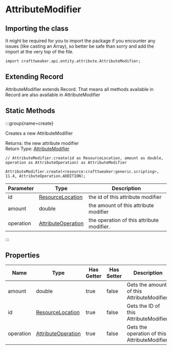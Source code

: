 # AttributeModifier

## Importing the class

It might be required for you to import the package if you encounter any issues (like casting an Array), so better be safe than sorry and add the import at the very top of the file.
```zenscript
import crafttweaker.api.entity.attribute.AttributeModifier;
```


## Extending Record

AttributeModifier extends Record. That means all methods available in Record are also available in AttributeModifier

## Static Methods

:::group{name=create}

Creates a new AttributeModifier

Returns: the new attribute modifier  
Return Type: [AttributeModifier](/vanilla/api/entity/attribute/AttributeModifier)

```zenscript
// AttributeModifier.create(id as ResourceLocation, amount as double, operation as AttributeOperation) as AttributeModifier

AttributeModifier.create(<resource:crafttweaker:generic.scripting>, 11.4, AttributeOperation.ADDITION);
```

| Parameter |                                  Type                                  |                Description                |
|-----------|------------------------------------------------------------------------|-------------------------------------------|
| id        | [ResourceLocation](/vanilla/api/resource/ResourceLocation)             | the id of this attribute modifier         |
| amount    | double                                                                 | the amount of this attribute modifier     |
| operation | [AttributeOperation](/vanilla/api/entity/attribute/AttributeOperation) | the operation of this attribute modifier. |


:::

## Properties

|   Name    |                                  Type                                  | Has Getter | Has Setter |                  Description                  |
|-----------|------------------------------------------------------------------------|------------|------------|-----------------------------------------------|
| amount    | double                                                                 | true       | false      | Gets the amount of this AttributeModifier.    |
| id        | [ResourceLocation](/vanilla/api/resource/ResourceLocation)             | true       | false      | Gets the ID of this AttributeModifier.        |
| operation | [AttributeOperation](/vanilla/api/entity/attribute/AttributeOperation) | true       | false      | Gets the operation of this AttributeModifier. |

